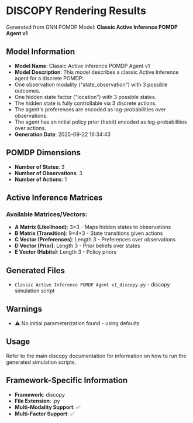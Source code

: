 # DISCOPY Rendering Results

Generated from GNN POMDP Model: **Classic Active Inference POMDP Agent v1**

## Model Information

- **Model Name**: Classic Active Inference POMDP Agent v1
- **Model Description**: This model describes a classic Active Inference agent for a discrete POMDP:
- One observation modality ("state_observation") with 3 possible outcomes.
- One hidden state factor ("location") with 3 possible states.
- The hidden state is fully controllable via 3 discrete actions.
- The agent's preferences are encoded as log-probabilities over observations.
- The agent has an initial policy prior (habit) encoded as log-probabilities over actions.
- **Generation Date**: 2025-09-22 16:34:43

## POMDP Dimensions

- **Number of States**: 3
- **Number of Observations**: 3
- **Number of Actions**: 1

## Active Inference Matrices

### Available Matrices/Vectors:
- **A Matrix (Likelihood)**: 3×3 - Maps hidden states to observations
- **B Matrix (Transition)**: 9×4×3 - State transitions given actions
- **C Vector (Preferences)**: Length 3 - Preferences over observations
- **D Vector (Prior)**: Length 3 - Prior beliefs over states
- **E Vector (Habits)**: Length 3 - Policy priors


## Generated Files

- `Classic Active Inference POMDP Agent v1_discopy.py` - discopy simulation script


## Warnings

- ⚠️ No initial parameterization found - using defaults


## Usage

Refer to the main discopy documentation for information on how to run the generated simulation scripts.

## Framework-Specific Information

- **Framework**: discopy
- **File Extension**: .py
- **Multi-Modality Support**: ✅
- **Multi-Factor Support**: ✅
